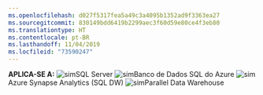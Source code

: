 ```yaml
---
ms.openlocfilehash: d027f5317fea5a49c3a4095b1352ad9f3363ea27
ms.sourcegitcommit: 830149bdd6419b2299aec3f60d59e80ce4f3eb80
ms.translationtype: HT
ms.contentlocale: pt-BR
ms.lasthandoff: 11/04/2019
ms.locfileid: "73590247"
---
```

<Token>**APLICA-SE A:** ![sim](media/yes.png)SQL Server ![sim](media/yes.png)Banco de Dados SQL do Azure ![sim](media/yes.png)Azure Synapse Analytics (SQL DW) ![sim](media/yes.png)Parallel Data Warehouse </Token> 

